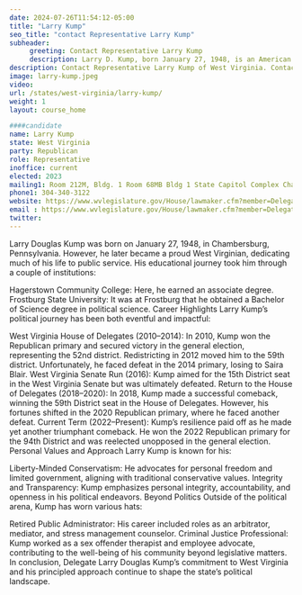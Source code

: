 ```yaml
---
date: 2024-07-26T11:54:12-05:00
title: "Larry Kump"
seo_title: "contact Representative Larry Kump"
subheader:
     greeting: Contact Representative Larry Kump
     description: Larry D. Kump, born January 27, 1948, is an American politician affiliated with the Republican Party. He serves as a member of the West Virginia House of Delegates, representing District 94, and assumed office on December 1, 2022.
description: Contact Representative Larry Kump of West Virginia. Contact information for Larry Kump includes email address, phone number, and mailing address.
image: larry-kump.jpeg
video:
url: /states/west-virginia/larry-kump/
weight: 1
layout: course_home

####candidate
name: Larry Kump
state: West Virginia
party: Republican
role: Representative
inoffice: current
elected: 2023
mailing1: Room 212M, Bldg. 1 Room 68MB Bldg 1 State Capitol Complex Charleston, WV 25305
phone1: 304-340-3122
website: https://www.wvlegislature.gov/House/lawmaker.cfm?member=Delegate%20Kump/
email : https://www.wvlegislature.gov/House/lawmaker.cfm?member=Delegate%20Kump/
twitter:
---
```

Larry Douglas Kump was born on January 27, 1948, in Chambersburg, Pennsylvania. However, he later became a proud West Virginian, dedicating much of his life to public service. His educational journey took him through a couple of institutions:

Hagerstown Community College: Here, he earned an associate degree.
Frostburg State University: It was at Frostburg that he obtained a Bachelor of Science degree in political science.
Career Highlights Larry Kump’s political journey has been both eventful and impactful:

West Virginia House of Delegates (2010–2014):
In 2010, Kump won the Republican primary and secured victory in the general election, representing the 52nd district.
Redistricting in 2012 moved him to the 59th district.
Unfortunately, he faced defeat in the 2014 primary, losing to Saira Blair.
West Virginia Senate Run (2016):
Kump aimed for the 15th District seat in the West Virginia Senate but was ultimately defeated.
Return to the House of Delegates (2018–2020):
In 2018, Kump made a successful comeback, winning the 59th District seat in the House of Delegates.
However, his fortunes shifted in the 2020 Republican primary, where he faced another defeat.
Current Term (2022–Present):
Kump’s resilience paid off as he made yet another triumphant comeback.
He won the 2022 Republican primary for the 94th District and was reelected unopposed in the general election.
Personal Values and Approach Larry Kump is known for his:

Liberty-Minded Conservatism: He advocates for personal freedom and limited government, aligning with traditional conservative values.
Integrity and Transparency: Kump emphasizes personal integrity, accountability, and openness in his political endeavors.
Beyond Politics Outside of the political arena, Kump has worn various hats:

Retired Public Administrator: His career included roles as an arbitrator, mediator, and stress management counselor.
Criminal Justice Professional: Kump worked as a sex offender therapist and employee advocate, contributing to the well-being of his community beyond legislative matters.
In conclusion, Delegate Larry Douglas Kump’s commitment to West Virginia and his principled approach continue to shape the state’s political landscape.

